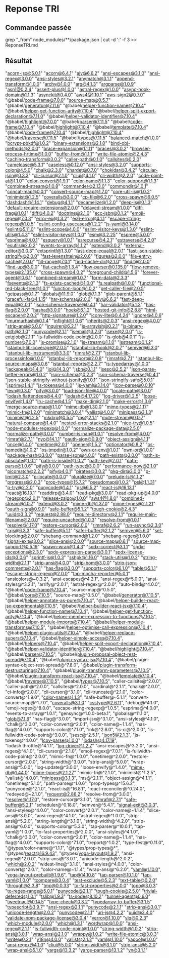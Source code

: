 # Reponse TRI

## Commandee passée

grep "_from" node_modules/**/package.json | cut -d ':' -f 3 >> ReponseTRI.md

## Résultat


 "acorn-jsx@5.0.1"
 "acorn@6.4.1"
 "ajv@6.6.2"
 "ansi-escapes@3.1.0"
 "ansi-regex@3.0.0"
 "ansi-styles@3.2.1"
 "anymatch@3.1.1"
 "append-transform@1.0.0"
 "archy@1.0.0"
 "arg@4.1.3"
 "argparse@1.0.9"
 "asn1@0.2.4"
 "assert-plus@1.0.0"
 "astral-regex@1.0.0"
 "async-hook-domain@1.1.3"
 "asynckit@0.4.0"
 "aws4@1.10.1"
 "aws-sign2@0.7.0"
 "@babel/code-frame@7.0.0"
 "source-map@0.5.7"
 "@babel/generator@7.11.6"
 "@babel/helper-function-name@7.10.4"
 "@babel/helper-get-function-arity@7.10.4"
 "@babel/helper-split-export-declaration@7.11.0"
 "@babel/helper-validator-identifier@7.10.4"
 "@babel/highlight@7.0.0"
 "@babel/parser@7.11.5"
 "@babel/code-frame@7.10.4"
 "@babel/highlight@7.10.4"
 "@babel/template@7.10.4"
 "@babel/code-frame@7.10.4"
 "@babel/highlight@7.10.4"
 "@babel/traverse@7.11.5"
 "@babel/types@7.11.5"
 "balanced-match@1.0.0"
 "bcrypt-pbkdf@1.0.2"
 "binary-extensions@2.1.0"
 "bind-obj-methods@2.0.0"
 "brace-expansion@1.1.11"
 "braces@3.0.2"
 "browser-process-hrtime@1.0.0"
 "buffer-from@1.1.1"
 "write-file-atomic@2.4.3"
 "caching-transform@3.0.2"
 "caller-path@0.1.0"
 "callsites@0.2.0"
 "camelcase@5.3.1"
 "caseless@0.12.0"
 "ansi-styles@3.2.0"
 "supports-color@4.5.0"
 "chalk@2.3.0"
 "chardet@0.7.0"
 "chokidar@3.4.2"
 "circular-json@0.3.3"
 "cli-cursor@2.1.0"
 "cliui@4.1.0"
 "cli-width@2.2.0"
 "code-point-at@1.1.0"
 "color-convert@1.9.1"
 "color-name@1.1.3"
 "color-support@1.1.3"
 "combined-stream@1.0.8"
 "commander@2.13.0"
 "commondir@1.0.1"
 "concat-map@0.0.1"
 "convert-source-map@1.7.0"
 "core-util-is@1.0.2"
 "minimist@1.2.5"
 "coveralls@3.0.0"
 "cp-file@6.2.0"
 "cross-spawn@6.0.5"
 "dashdash@1.14.1"
 "debug@4.1.1"
 "decamelize@1.2.0"
 "deep-is@0.1.3"
 "default-require-extensions@2.0.0"
 "delayed-stream@1.0.0"
 "diff-frag@1.0.1"
 "diff@4.0.2"
 "doctrine@2.1.0"
 "ecc-jsbn@0.1.2"
 "emoji-regex@7.0.3"
 "error-ex@1.3.2"
 "es6-error@4.1.1"
 "escape-string-regexp@1.0.5"
 "eslint-config-usecases@1.2.2"
 "js-yaml@3.14.0"
 "eslint@5.11.0"
 "eslint-scope@4.0.0"
 "eslint-visitor-keys@1.3.0"
 "eslint-utils@1.4.3"
 "eslint-visitor-keys@1.0.0"
 "esm@3.2.25"
 "espree@5.0.0"
 "esprima@4.0.1"
 "esquery@1.0.1"
 "esrecurse@4.2.1"
 "estraverse@4.2.0"
 "esutils@2.0.2"
 "events-to-array@1.1.2"
 "extend@3.0.2"
 "external-editor@3.0.3"
 "extsprintf@1.3.0"
 "fast-deep-equal@2.0.1"
 "fast-json-stable-stringify@2.0.0"
 "fast-levenshtein@2.0.6"
 "figures@2.0.0"
 "file-entry-cache@2.0.0"
 "fill-range@7.0.1"
 "find-cache-dir@2.1.0"
 "findit@2.0.0"
 "find-up@3.0.0"
 "flat-cache@1.3.4"
 "flow-parser@0.135.0"
 "flow-remove-types@2.135.0"
 "cross-spawn@4.0.2"
 "foreground-child@1.5.6"
 "forever-agent@0.6.1"
 "combined-stream@1.0.7"
 "form-data@2.3.3"
 "fsevents@2.1.3"
 "fs-exists-cached@1.0.0"
 "fs.realpath@1.0.0"
 "functional-red-black-tree@1.0.1"
 "function-loop@1.0.2"
 "get-caller-file@2.0.5"
 "getpass@0.1.7"
 "globals@11.9.0"
 "glob@7.1.3"
 "glob-parent@5.1.1"
 "graceful-fs@4.1.15"
 "har-schema@2.0.0"
 "ajv@6.6.2"
 "fast-deep-equal@2.0.1"
 "json-schema-traverse@0.4.1"
 "har-validator@5.1.3"
 "has-flag@2.0.0"
 "hasha@3.0.0"
 "hoek@6.1.2"
 "hosted-git-info@2.8.8"
 "html-escaper@2.0.2"
 "http-signature@1.2.0"
 "iconv-lite@0.4.24"
 "ignore@4.0.6"
 "imurmurhash@0.1.4"
 "inflight@1.0.6"
 "inherits@2.0.3"
 "ansi-regex@4.0.0"
 "strip-ansi@5.0.0"
 "inquirer@6.2.1"
 "is-arrayish@0.2.1"
 "is-binary-path@2.1.0"
 "punycode@2.1.1"
 "isemail@3.2.0"
 "isexe@2.0.0"
 "is-extglob@2.1.1"
 "is-fullwidth-code-point@2.0.0"
 "is-glob@4.0.1"
 "is-number@7.0.0"
 "is-promise@2.1.0"
 "is-stream@1.1.0"
 "isstream@0.1.2"
 "istanbul-lib-coverage@2.0.5"
 "istanbul-lib-hook@2.0.7"
 "semver@6.3.0"
 "istanbul-lib-instrument@3.3.0"
 "rimraf@2.7.1"
 "istanbul-lib-processinfo@1.0.0"
 "istanbul-lib-report@2.0.8"
 "rimraf@2.7.1"
 "istanbul-lib-source-maps@3.0.6"
 "istanbul-reports@2.2.7"
 "is-typedarray@1.0.0"
 "jackspeak@1.4.0"
 "joi@14.3.0"
 "jsbn@0.1.1"
 "jsesc@2.5.2"
 "json-parse-better-errors@1.0.2"
 "json-schema@0.2.3"
 "json-schema-traverse@0.4.1"
 "json-stable-stringify-without-jsonify@1.0.1"
 "json-stringify-safe@5.0.1"
 "jsprim@1.4.1"
 "js-tokens@4.0.0"
 "js-yaml@3.14.0"
 "lcov-parse@0.0.10"
 "levn@0.3.0"
 "pify@3.0.0"
 "load-json-file@4.0.0"
 "locate-path@3.0.0"
 "lodash.flattendeep@4.4.0"
 "lodash@4.17.20"
 "log-driver@1.2.5"
 "loose-envify@1.4.0"
 "lru-cache@4.1.5"
 "make-dir@2.1.0"
 "make-error@1.3.6"
 "merge-source-map@1.1.0"
 "mime-db@1.30.0"
 "mime-types@2.1.17"
 "mimic-fn@1.2.0"
 "minimatch@3.0.4"
 "yallist@4.0.0"
 "minipass@3.1.3"
 "minimist@1.2.5"
 "mkdirp@0.5.5"
 "ms@2.1.1"
 "mute-stream@0.0.7"
 "natural-compare@1.4.0"
 "nested-error-stacks@2.1.0"
 "nice-try@1.0.5"
 "node-modules-regexp@1.0.0"
 "normalize-package-data@2.5.0"
 "normalize-path@3.0.0"
 "number-is-nan@1.0.1"
 "resolve-from@4.0.0"
 "rimraf@2.7.1"
 "nyc@14.1.1"
 "oauth-sign@0.9.0"
 "object-assign@4.1.1"
 "once@1.4.0"
 "onetime@2.0.1"
 "opener@1.5.2"
 "optionator@0.8.2"
 "os-homedir@1.0.2"
 "os-tmpdir@1.0.2"
 "own-or-env@1.0.1"
 "own-or@1.0.0"
 "package-hash@3.0.0"
 "parse-json@4.0.0"
 "path-exists@3.0.0"
 "path-is-absolute@1.0.1"
 "path-is-inside@1.0.2"
 "path-key@2.0.1"
 "path-parse@1.0.6"
 "pify@3.0.0"
 "path-type@3.0.0"
 "performance-now@2.1.0"
 "picomatch@2.2.2"
 "pify@4.0.1"
 "pirates@3.0.2"
 "pkg-dir@3.0.0"
 "p-limit@2.3.0"
 "p-locate@3.0.0"
 "pluralize@7.0.0"
 "prelude-ls@1.1.2"
 "progress@2.0.3"
 "prop-types@15.7.2"
 "pseudomap@1.0.2"
 "psl@1.1.31"
 "p-try@2.2.0"
 "punycode@1.4.1"
 "qs@6.5.2"
 "react-is@16.13.1"
 "react@16.13.1"
 "readdirp@3.4.0"
 "read-pkg@3.0.0"
 "read-pkg-up@4.0.0"
 "regexpp@2.0.1"
 "release-zalgo@1.0.0"
 "aws4@1.8.0"
 "combined-stream@1.0.7"
 "extend@3.0.2"
 "mime-db@1.37.0"
 "mime-types@2.1.21"
 "oauth-sign@0.9.0"
 "safe-buffer@5.1.2"
 "tough-cookie@2.4.3"
 "uuid@3.3.2"
 "request@2.88.0"
 "require-directory@2.1.1"
 "require-main-filename@2.0.0"
 "require-uncached@1.0.3"
 "resolve-from@1.0.1"
 "resolve@1.17.0"
 "restore-cursor@2.0.0"
 "rimraf@2.6.2"
 "run-async@2.3.0"
 "rxjs@6.3.3"
 "safe-buffer@5.1.1"
 "safer-buffer@2.1.2"
 "semver@5.6.0"
 "set-blocking@2.0.0"
 "shebang-command@1.2.0"
 "shebang-regex@1.0.0"
 "signal-exit@3.0.2"
 "slice-ansi@2.0.0"
 "source-map@0.6.1"
 "source-map-support@0.5.19"
 "spawn-wrap@1.4.3"
 "spdx-correct@3.1.1"
 "spdx-exceptions@2.3.0"
 "spdx-expression-parse@3.0.1"
 "spdx-license-ids@3.0.6"
 "sprintf-js@1.0.3"
 "sshpk@1.16.0"
 "stack-utils@1.0.2"
 "string-width@2.1.1"
 "strip-ansi@4.0.0"
 "strip-bom@3.0.0"
 "strip-json-comments@2.0.1"
 "has-flag@3.0.0"
 "supports-color@6.1.0"
 "table@5.1.1"
 "escape-string-regexp@2.0.0"
 "tap-mocha-reporter@5.0.1"
 "ansicolors@~0.3.2",
 "ansi-escapes@^4.2.1",
 "ansi-regex@^5.0.0",
 "ansi-styles@^3.2.1",
 "arrify@^2.0.1",
 "astral-regex@^2.0.0",
 "auto-bind@^4.0.0",
 "@babel/code-frame@7.10.4",
 "source-map@^0.5.0",
 "@babel/core@7.10.5",
 "source-map@^0.5.0",
 "@babel/generator@7.10.5",
 "@babel/helper-annotate-as-pure@7.10.4",
 "@babel/helper-builder-react-jsx-experimental@7.10.5",
 "@babel/helper-builder-react-jsx@7.10.4",
 "@babel/helper-function-name@7.10.4",
 "@babel/helper-get-function-arity@7.10.4",
 "@babel/helper-member-expression-to-functions@7.10.5",
 "@babel/helper-module-imports@7.10.4",
 "@babel/helper-module-transforms@7.10.5",
 "@babel/helper-optimise-call-expression@7.10.4",
 "@babel/helper-plugin-utils@7.10.4",
 "@babel/helper-replace-supers@7.10.4",
 "@babel/helper-simple-access@7.10.4",
 "@babel/helpers@7.10.4",
 "@babel/helper-split-export-declaration@7.10.4",
 "@babel/helper-validator-identifier@7.10.4",
 "@babel/highlight@7.10.4",
 "@babel/parser@7.10.5",
 "@babel/plugin-proposal-object-rest-spread@7.10.4",
 "@babel/plugin-syntax-jsx@7.10.4",
 "@babel/plugin-syntax-object-rest-spread@^7.8.0",
 "@babel/plugin-transform-destructuring@7.10.4",
 "@babel/plugin-transform-parameters@7.10.5",
 "@babel/plugin-transform-react-jsx@7.10.4",
 "@babel/template@7.10.4",
 "@babel/traverse@7.10.5",
 "@babel/types@7.10.5",
 "caller-callsite@^2.0.0",
 "caller-path@^2.0.0",
 "callsites@^2.0.0",
 "cardinal@^2.1.1",
 "chalk@^2.0.0",
 "ci-info@^2.0.0",
 "cli-cursor@^3.1.0",
 "cli-truncate@^2.1.0",
 "color-convert@^1.9.0",
 "color-name@1.1.3",
 "safe-buffer@~5.1.1",
 "convert-source-map@^1.7.0",
 "coveralls@3.1.0"
 "csstype@2.6.11",
 "debug@^4.1.0",
 "emoji-regex@^8.0.0",
 "escape-string-regexp@^1.0.5",
 "esprima@^4.0.0",
 "events-to-array@^1.0.1",
 "gensync@^1.0.0-beta.1",
 "globals@^11.1.0",
 "glob@7.1.6"
 "has-flag@^3.0.0",
 "import-jsx@^3.1.0",
 "ansi-styles@^4.1.0",
 "chalk@^3.0.0",
 "color-convert@^2.0.1",
 "color-name@~1.1.4",
 "has-flag@^4.0.0",
 "supports-color@^7.1.0",
 "ink@^2.6.0",
 "is-ci@^2.0.0",
 "is-fullwidth-code-point@^3.0.0",
 "jsesc@^2.5.1",
 "json5@2.1.3",
 "js-tokens@^4.0.0",
 "lcov-parse@1.0.0"
 "lodash@4.17.19",
 "lodash.throttle@^4.1.1",
 "log-driver@1.2.7"
 "ansi-escapes@^3.2.0",
 "ansi-regex@^4.1.0",
 "cli-cursor@^2.1.0",
 "emoji-regex@^7.0.1",
 "is-fullwidth-code-point@^2.0.0",
 "mimic-fn@^1.0.0",
 "onetime@^2.0.0",
 "restore-cursor@^2.0.0",
 "string-width@^3.0.0",
 "strip-ansi@^5.0.0",
 "wrap-ansi@^5.0.0",
 "log-update@^3.0.0",
 "loose-envify@^1.4.0",
 "mime-db@1.44.0"
 "mime-types@2.1.27"
 "mimic-fn@^2.1.0",
 "minimist@^1.2.5",
 "yallist@^4.0.0",
 "minipass@3.1.3",
 "ms@^2.1.1",
 "object-assign@^4.1.1",
 "onetime@^5.1.0",
 "path-parse@^1.0.6",
 "prop-types@^15.6.2",
 "punycode@^2.1.0",
 "react-is@^16.8.1",
 "react-reconciler@^0.24.0",
 "redeyed@~2.1.0",
 "request@2.88.2"
 "resolve-from@^3.0.0",
 "resolve@1.17.0",
 "restore-cursor@^3.1.0",
 "rimraf@2.7.1"
 "safe-buffer@5.2.1"
 "scheduler@^0.18.0",
 "semver@^5.4.1",
 "signal-exit@3.0.3",
 "ansi-styles@^4.0.0",
 "color-convert@^2.0.1",
 "color-name@~1.1.4",
 "slice-ansi@^3.0.0",
 "ansi-regex@^4.1.0",
 "astral-regex@^1.0.0",
 "strip-ansi@^5.2.0",
 "string-length@^3.1.0",
 "string-width@^4.2.0",
 "strip-ansi@^6.0.0",
 "supports-color@^5.3.0",
 "tap-parser@^10.0.1",
 "tap-yaml@^1.0.0",
 "to-fast-properties@^2.0.0",
 "ansi-styles@^4.1.0",
 "chalk@^3.0.0",
 "color-convert@^2.0.1",
 "color-name@~1.1.4",
 "has-flag@^4.0.0",
 "supports-color@^7.1.0",
 "treport@^1.0.2",
 "type-fest@^0.11.0",
 "@types/color-name@^1.1.1",
 "@types/prop-types@*",
 "@types/react@16.9.43",
 "@types/yoga-layout@1.9.2",
 "ansi-regex@^2.0.0",
 "strip-ansi@^3.0.1",
 "unicode-length@^2.0.2",
 "which@2.0.2"
 "widest-line@^3.1.0",
 "ansi-styles@^4.0.0",
 "color-convert@^2.0.1",
 "color-name@~1.1.4",
 "wrap-ansi@^6.2.0",
 "yaml@1.10.0",
 "yoga-layout-prebuilt@1.9.6",
 "tap@14.10.8"
 "tap-parser@10.1.0"
 "tap-yaml@1.0.0"
 "tcompare@3.0.4"
 "test-exclude@5.2.3"
 "text-table@0.2.0"
 "through@2.3.8"
 "tmp@0.0.33"
 "to-fast-properties@2.0.0"
 "topo@3.0.3"
 "to-regex-range@5.0.1"
 "punycode@2.1.1"
 "tough-cookie@2.5.0"
 "trivial-deferred@1.0.1"
 "tslib@1.9.3"
 "ts-node@8.10.2"
 "tunnel-agent@0.6.0"
 "tweetnacl@0.14.5"
 "type-check@0.3.2"
 "typedarray-to-buffer@3.1.5"
 "typescript@3.9.7"
 "ansi-regex@2.1.1"
 "punycode@2.1.1"
 "strip-ansi@3.0.1"
 "unicode-length@2.0.2"
 "punycode@2.1.1"
 "uri-js@4.2.2"
 "uuid@3.4.0"
 "validate-npm-package-license@3.0.4"
 "verror@1.10.0"
 "vlq@0.2.3"
 "which-module@2.0.0"
 "which@1.3.1"
 "wordwrap@1.0.0"
 "ansi-regex@2.1.1"
 "is-fullwidth-code-point@1.0.0"
 "string-width@1.0.2"
 "strip-ansi@3.0.1"
 "wrap-ansi@2.1.0"
 "wrappy@1.0.2"
 "write-file-atomic@3.0.3"
 "write@0.2.1"
 "y18n@4.0.0"
 "yallist@2.1.2"
 "yaml@1.10.0"
 "yapool@1.0.0"
 "ansi-regex@4.1.0"
 "cliui@5.0.0"
 "string-width@3.1.0"
 "strip-ansi@5.2.0"
 "wrap-ansi@5.1.0"
 "yargs@13.3.2"
 "yargs-parser@13.1.2"
 "yn@3.1.1"

